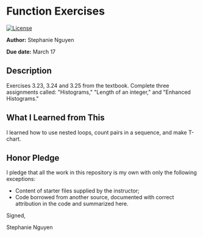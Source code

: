 # Function Exercises

 [![License](http://img.shields.io/badge/license-MIT-blue.svg)](http://en.wikipedia.org/wiki/MIT_License)

**Author:** Stephanie Nguyen

**Due date:** March 17

## Description

Exercises 3.23, 3.24 and 3.25 from the textbook. Complete three assignments called: "Histograms," "Length of an integer,"
 and "Enhanced Histograms."
## What I Learned from This

I learned how to use nested loops, count pairs in a sequence, and make T-chart.

## Honor Pledge

I pledge that all the work in this repository is my own with only the following exceptions:

* Content of starter files supplied by the instructor;
* Code borrowed from another source, documented with correct attribution in the code and summarized here.

Signed,

Stephanie Nguyen
